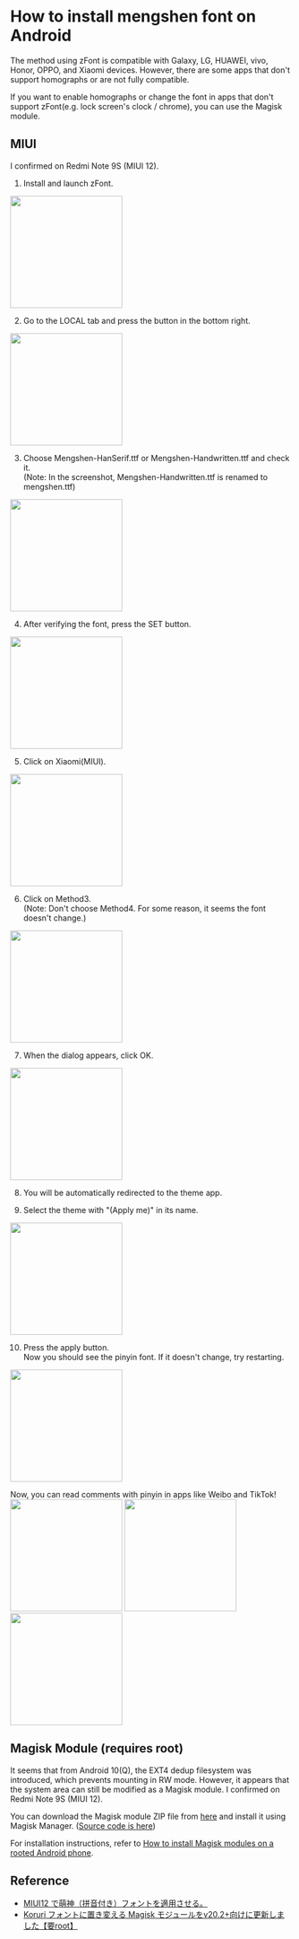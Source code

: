 # How to install mengshen font on Android
The method using zFont is compatible with Galaxy, LG, HUAWEI, vivo, Honor, OPPO, and Xiaomi devices. However, there are some apps that don't support homographs or are not fully compatible.

If you want to enable homographs or change the font in apps that don't support zFont(e.g. lock screen's clock / chrome), you can use the Magisk module.

## MIUI
I confirmed on Redmi Note 9S (MIUI 12).
1. Install and launch zFont.  
<img src="../imgs/install2android/picture_0.png" width="200"/>

2. Go to the LOCAL tab and press the button in the bottom right.  
<img src="../imgs/install2android/picture_1.png" width="200"/>

3. Choose Mengshen-HanSerif.ttf or Mengshen-Handwritten.ttf and check it.  
(Note: In the screenshot, Mengshen-Handwritten.ttf is renamed to mengshen.ttf)  
<img src="../imgs/install2android/picture_2.png" width="200"/>

4. After verifying the font, press the SET button.  
<img src="../imgs/install2android/picture_3.png" width="200"/>

5. Click on Xiaomi(MIUI).  
<img src="../imgs/install2android/picture_4.png" width="200"/>

6. Click on Method3.  
(Note: Don't choose Method4. For some reason, it seems the font doesn't change.)  
<img src="../imgs/install2android/picture_5.png" width="200"/>

7. When the dialog appears, click OK.  
<img src="../imgs/install2android/picture_6.png" width="200"/>

8. You will be automatically redirected to the theme app.

9. Select the theme with "(Apply me)" in its name.  
<img src="../imgs/install2android/picture_7.png" width="200"/>

10. Press the apply button.  
Now you should see the pinyin font. If it doesn't change, try restarting.  
<img src="../imgs/install2android/picture_8.png" width="200"/>

Now, you can read comments with pinyin in apps like Weibo and TikTok!  
<img src="../imgs/install2android/picture_9.png" width="200"/>
<img src="../imgs/install2android/picture_10.png" width="200"/>
<img src="../imgs/install2android/picture_11.png" width="200"/>

## Magisk Module (requires root)
It seems that from Android 10(Q), the EXT4 dedup filesystem was introduced, which prevents mounting in RW mode. However, it appears that the system area can still be modified as a Magisk module.
I confirmed on Redmi Note 9S (MIUI 12).

You can download the Magisk module ZIP file from [here](https://github.com/MaruTama/magisk-module-mengshen-font/releases) and install it using Magisk Manager. ([Source code is here](https://github.com/MaruTama/magisk-module-mengshen-font))

For installation instructions, refer to [How to install Magisk modules on a rooted Android phone](https://www.androidpolice.com/install-magisk-rooted-android/).

## Reference
- [MIUI12 で萌神（拼音付き）フォントを適用させる。](https://note.com/tamamaru/n/n86ac40bd2c97)
- [Koruri フォントに置き変える Magisk モジュールをv20.2+向けに更新しました【要root】](https://androplus.org/Entry/12518/)
